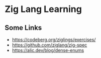 # Zig Lang Learning

## Some Links

- https://codeberg.org/ziglings/exercises/
- https://github.com/ziglang/zig-spec
- https://alic.dev/blog/dense-enums
